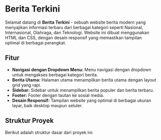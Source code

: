 # Berita Terkini

Selamat datang di **Berita Terkini** - sebuah website berita modern yang menyajikan informasi terbaru dari berbagai kategori seperti Nasional, Internasional, Olahraga, dan Teknologi. Website ini dibuat menggunakan HTML dan CSS, dengan desain responsif yang memastikan tampilan optimal di berbagai perangkat.

## Fitur

- **Navigasi dengan Dropdown Menu:** Menu navigasi dengan dropdown untuk mengakses berbagai kategori berita.
- **Berita Utama:** Halaman utama menampilkan berita utama dengan layout grid yang rapi.
- **Sidebar:** Sidebar untuk menampilkan berita populer dan berita terbaru.
- **Footer:** Footer dengan tautan ke sosial media.
- **Desain Responsif:** Tampilan website yang optimal di berbagai ukuran layar, baik desktop maupun seluler.

## Struktur Proyek

Berikut adalah struktur dasar dari proyek ini:

